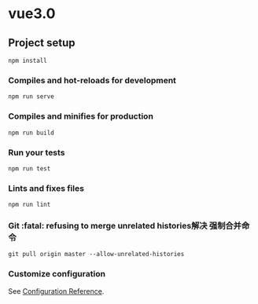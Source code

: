# vue3.0

## Project setup
```
npm install
```

### Compiles and hot-reloads for development
```
npm run serve
```

### Compiles and minifies for production
```
npm run build
```

### Run your tests
```
npm run test
```

### Lints and fixes files
```
npm run lint
```
### Git :fatal: refusing to merge unrelated histories解决 强制合并命令
```
git pull origin master --allow-unrelated-histories
```

### Customize configuration
See [Configuration Reference](https://cli.vuejs.org/config/).
